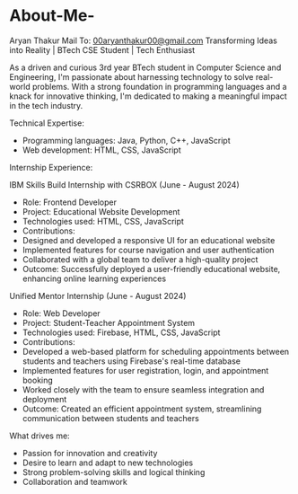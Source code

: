 # About-Me-
 Aryan Thakur 
 Mail To: 00aryanthakur00@gmail.com
Transforming Ideas into Reality | BTech CSE Student | Tech Enthusiast

As a driven and curious 3rd year BTech student in Computer Science and Engineering, I'm passionate about harnessing technology to solve real-world problems. With a strong foundation in programming languages and a knack for innovative thinking, I'm dedicated to making a meaningful impact in the tech industry.

Technical Expertise:

- Programming languages: Java, Python, C++, JavaScript
- Web development: HTML, CSS, JavaScript 

Internship Experience:

IBM Skills Build Internship with CSRBOX (June - August 2024)
- Role: Frontend Developer
- Project: Educational Website Development
- Technologies used: HTML, CSS, JavaScript
- Contributions:
 - Designed and developed a responsive UI for an educational website
 - Implemented features for course navigation and user authentication
 - Collaborated with a global team to deliver a high-quality project
- Outcome: Successfully deployed a user-friendly educational website, enhancing online learning experiences

Unified Mentor Internship (June - August 2024)
- Role: Web Developer
- Project: Student-Teacher Appointment System
- Technologies used: Firebase, HTML, CSS, JavaScript
- Contributions:
 - Developed a web-based platform for scheduling appointments between students and teachers using Firebase's real-time database
 - Implemented features for user registration, login, and appointment booking
 - Worked closely with the team to ensure seamless integration and deployment
- Outcome: 
Created an efficient appointment system, streamlining communication between students and teachers

What drives me:

- Passion for innovation and creativity
- Desire to learn and adapt to new technologies
- Strong problem-solving skills and logical thinking
- Collaboration and teamwork
